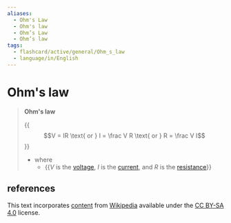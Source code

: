 ```yaml
---
aliases:
  - Ohm's Law
  - Ohm's law
  - Ohm’s Law
  - Ohm’s law
tags:
  - flashcard/active/general/Ohm_s_law
  - language/in/English
---
```


# Ohm's law

> __Ohm's law__
>
> {{$$V = IR \text{ or } I = \frac V R \text{ or } R = \frac V I$$}}
>
> - where
>   - {{$V$ is the [voltage](voltage.md), $I$ is the [current](electric%20current.md), and $R$ is the [resistance](electrical%20resistance%20and%20conductance.md)}} <!--SR:!2024-09-19,157,310!2024-09-24,160,310-->

## references

This text incorporates [content](https://en.wikipedia.org/wiki/Ohm%27s_law) from [Wikipedia](Wikipedia.md) available under the [CC BY-SA 4.0](https://creativecommons.org/licenses/by-sa/4.0/) license.
